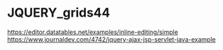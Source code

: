 # JQUERY_grids44
https://editor.datatables.net/examples/inline-editing/simple
https://www.journaldev.com/4742/jquery-ajax-jsp-servlet-java-example
